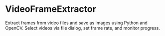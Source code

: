# VideoFrameExtractor
Extract frames from video files and save as images using Python and OpenCV. Select videos via file dialog, set frame rate, and monitor progress.

